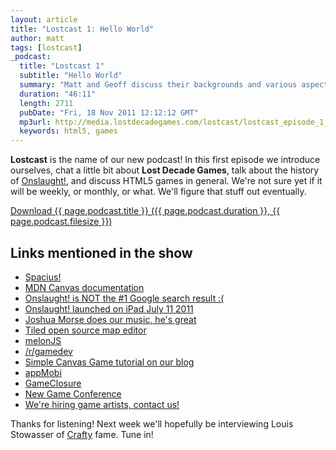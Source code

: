 ```yaml
---
layout: article
title: "Lostcast 1: Hello World"
author: matt
tags: [lostcast]
_podcast:
  title: "Lostcast 1"
  subtitle: "Hello World"
  summary: "Matt and Geoff discuss their backgrounds and various aspects of Onslaught! development."
  duration: "46:11"
  length: 2711
  pubDate: "Fri, 18 Nov 2011 12:12:12 GMT"
  mp3url: http://media.lostdecadegames.com/lostcast/lostcast_episode_1_hello_world.mp3
  keywords: html5, games
---
```

**Lostcast** is the name of our new podcast! In this first episode we introduce ourselves, chat a little bit about **Lost Decade Games**, talk about the history of [Onslaught!](/onslaught_arena/), and discuss HTML5 games in general. We're not sure yet if it will be weekly, or monthly, or what. We'll figure that stuff out eventually.

<a class="download-podcast" href="{{ page.podcast.mp3url }}">
	Download {{ page.podcast.title }} ({{ page.podcast.duration }}, {{ page.podcast.filesize }})
</a>

## Links mentioned in the show

* [Spacius!][1]
* [MDN Canvas documentation][2]
* [Onslaught! is NOT the #1 Google search result :(][3]
* [Onslaught! launched on iPad July 11 2011][4]
* [Joshua Morse does our music, he's great][5]
* [Tiled open source map editor][6]
* [melonJS][7]
* [/r/gamedev][8]
* [Simple Canvas Game tutorial on our blog][9]
* [appMobi][10]
* [GameClosure][11]
* [New Game Conference][12]
* [We're hiring game artists, contact us!][13]

Thanks for listening! Next week we'll hopefully be interviewing Louis Stowasser of [Crafty][14] fame. Tune in!

[1]: http://richtaur.github.com/demos/spacius/
[2]: https://developer.mozilla.org/en/Canvas_tutorial
[3]: http://goo.gl/f7PYe
[4]: http://www.lostdecadegames.com/the-road-to-a-production-quality-html5-game-o/
[5]: http://jmflava.com/
[6]: http://www.mapeditor.org/
[7]: http://www.melonjs.org/
[8]: http://reddit.com/r/gamedev/
[9]: http://www.lostdecadegames.com/how-to-make-a-simple-html5-canvas-game/
[10]: http://www.appmobi.com/
[11]: http://gameclosure.com/
[12]: http://www.newgameconf.com/
[13]: http://www.lostdecadegames.com/contact/
[14]: http://craftyjs.com/
